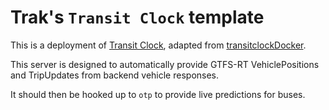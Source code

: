 # Trak's `Transit Clock` template

This is a deployment of [Transit Clock](https://github.com/TheTransitClock/transitime), adapted from [transitclockDocker](https://github.com/TheTransitClock/transitclockDocker).

This server is designed to automatically provide GTFS-RT VehiclePositions and TripUpdates from backend vehicle responses.

It should then be hooked up to `otp` to provide live predictions for buses.
